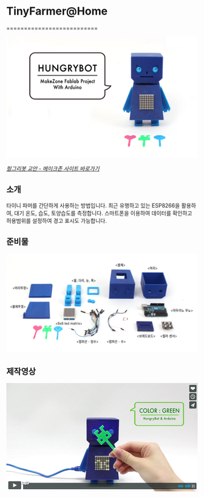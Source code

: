 ﻿# TinyFarmer@Home
==========================

![SparkFun MP3 Player Shield](https://raw.githubusercontent.com/makezonefablab/HungryBot/master/img/%EA%B0%9C%EC%9A%94.png)  

[*헝그리봇 교안 - 메이크존 사이트 바로가기*](http://makezone.co.kr/blog/2014/08/14/07hungrybot/)

소개
--------------
타이니 파머를 간단하게 사용하는 방법입니다.
최근 유행하고 있는 ESP8266을 활용하여, 대기 온도, 습도, 토양습도를 측정합니다. 스마트폰을 이용하여 데이터를 확인하고 허용범위를 설정하여 경고 표시도 가능합니다.



준비물
--------------
![ScreenShot](https://raw.githubusercontent.com/makezonefablab/HungryBot/master/img/%EC%A4%80%EB%B9%84%EB%AC%BC_.jpg)

제작영상
--------------
[![ScreenShot](https://raw.githubusercontent.com/makezonefablab/HungryBot/master/img/vimeo.png)](https://vimeo.com/102814242)



